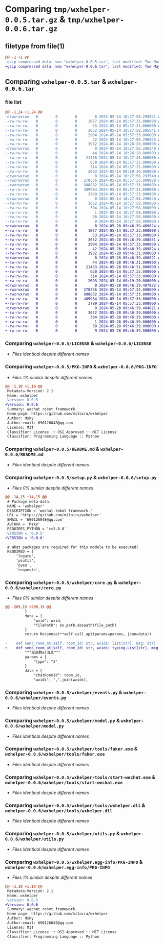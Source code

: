 # Comparing `tmp/wxhelper-0.0.5.tar.gz` & `tmp/wxhelper-0.0.6.tar.gz`

## filetype from file(1)

```diff
@@ -1 +1 @@
-gzip compressed data, was "wxhelper-0.0.5.tar", last modified: Tue May 14 10:27:58 2024, max compression
+gzip compressed data, was "wxhelper-0.0.6.tar", last modified: Tue May 28 09:46:39 2024, max compression
```

## Comparing `wxhelper-0.0.5.tar` & `wxhelper-0.0.6.tar`

### file list

```diff
@@ -1,24 +1,24 @@
-drwxrwxrwx   0        0        0        0 2024-05-14 10:27:58.295541 wxhelper-0.0.5/
--rw-rw-rw-   0        0        0     1077 2024-05-14 05:57:33.000000 wxhelper-0.0.5/LICENSE
--rw-rw-rw-   0        0        0       53 2024-05-14 05:57:33.000000 wxhelper-0.0.5/MANIFEST.in
--rw-rw-rw-   0        0        0     3652 2024-05-14 10:27:58.295541 wxhelper-0.0.5/PKG-INFO
--rw-rw-rw-   0        0        0     2904 2024-05-14 05:57:33.000000 wxhelper-0.0.5/README.md
--rw-rw-rw-   0        0        0       42 2024-05-14 10:27:58.296543 wxhelper-0.0.5/setup.cfg
--rw-rw-rw-   0        0        0     3932 2024-05-14 10:26:20.000000 wxhelper-0.0.5/setup.py
-drwxrwxrwx   0        0        0        0 2024-05-14 10:27:58.286540 wxhelper-0.0.5/wxhelper/
--rw-rw-rw-   0        0        0       44 2024-05-14 10:26:20.000000 wxhelper-0.0.5/wxhelper/__init__.py
--rw-rw-rw-   0        0        0    21456 2024-05-14 10:27:45.000000 wxhelper-0.0.5/wxhelper/core.py
--rw-rw-rw-   0        0        0      630 2024-05-14 05:57:33.000000 wxhelper-0.0.5/wxhelper/events.py
--rw-rw-rw-   0        0        0      314 2024-05-14 05:57:33.000000 wxhelper-0.0.5/wxhelper/logger.py
--rw-rw-rw-   0        0        0     2693 2024-05-14 09:19:20.000000 wxhelper-0.0.5/wxhelper/model.py
-drwxrwxrwx   0        0        0        0 2024-05-14 10:27:58.293540 wxhelper-0.0.5/wxhelper/tools/
--rwxrwxrwx   0        0        0   270336 2024-05-14 05:57:33.000000 wxhelper-0.0.5/wxhelper/tools/faker.exe
--rwxrwxrwx   0        0        0   888832 2024-05-14 05:57:33.000000 wxhelper-0.0.5/wxhelper/tools/start-wechat.exe
--rw-rw-rw-   0        0        0   489984 2024-05-14 05:57:33.000000 wxhelper-0.0.5/wxhelper/tools/wxhelper.dll
--rw-rw-rw-   0        0        0     3789 2024-05-14 05:57:33.000000 wxhelper-0.0.5/wxhelper/utils.py
-drwxrwxrwx   0        0        0        0 2024-05-14 10:27:58.290540 wxhelper-0.0.5/wxhelper.egg-info/
--rw-rw-rw-   0        0        0     3652 2024-05-14 10:27:58.000000 wxhelper-0.0.5/wxhelper.egg-info/PKG-INFO
--rw-rw-rw-   0        0        0      394 2024-05-14 10:27:58.000000 wxhelper-0.0.5/wxhelper.egg-info/SOURCES.txt
--rw-rw-rw-   0        0        0        1 2024-05-14 10:27:58.000000 wxhelper-0.0.5/wxhelper.egg-info/dependency_links.txt
--rw-rw-rw-   0        0        0       38 2024-05-14 10:27:58.000000 wxhelper-0.0.5/wxhelper.egg-info/requires.txt
--rw-rw-rw-   0        0        0        9 2024-05-14 10:27:58.000000 wxhelper-0.0.5/wxhelper.egg-info/top_level.txt
+drwxrwxrwx   0        0        0        0 2024-05-28 09:46:39.409824 wxhelper-0.0.6/
+-rw-rw-rw-   0        0        0     1077 2024-05-14 05:57:33.000000 wxhelper-0.0.6/LICENSE
+-rw-rw-rw-   0        0        0       53 2024-05-14 05:57:33.000000 wxhelper-0.0.6/MANIFEST.in
+-rw-rw-rw-   0        0        0     3652 2024-05-28 09:46:39.408831 wxhelper-0.0.6/PKG-INFO
+-rw-rw-rw-   0        0        0     2904 2024-05-14 05:57:33.000000 wxhelper-0.0.6/README.md
+-rw-rw-rw-   0        0        0       42 2024-05-28 09:46:39.409824 wxhelper-0.0.6/setup.cfg
+-rw-rw-rw-   0        0        0     3932 2024-05-28 09:46:31.000000 wxhelper-0.0.6/setup.py
+drwxrwxrwx   0        0        0        0 2024-05-28 09:46:39.400821 wxhelper-0.0.6/wxhelper/
+-rw-rw-rw-   0        0        0       44 2024-05-28 09:46:31.000000 wxhelper-0.0.6/wxhelper/__init__.py
+-rw-rw-rw-   0        0        0    21463 2024-05-28 09:46:31.000000 wxhelper-0.0.6/wxhelper/core.py
+-rw-rw-rw-   0        0        0      630 2024-05-14 05:57:33.000000 wxhelper-0.0.6/wxhelper/events.py
+-rw-rw-rw-   0        0        0      314 2024-05-14 05:57:33.000000 wxhelper-0.0.6/wxhelper/logger.py
+-rw-rw-rw-   0        0        0     2693 2024-05-14 09:19:20.000000 wxhelper-0.0.6/wxhelper/model.py
+drwxrwxrwx   0        0        0        0 2024-05-28 09:46:39.407822 wxhelper-0.0.6/wxhelper/tools/
+-rwxrwxrwx   0        0        0   270336 2024-05-14 05:57:33.000000 wxhelper-0.0.6/wxhelper/tools/faker.exe
+-rwxrwxrwx   0        0        0   888832 2024-05-14 05:57:33.000000 wxhelper-0.0.6/wxhelper/tools/start-wechat.exe
+-rw-rw-rw-   0        0        0   489984 2024-05-14 05:57:33.000000 wxhelper-0.0.6/wxhelper/tools/wxhelper.dll
+-rw-rw-rw-   0        0        0     3789 2024-05-14 05:57:33.000000 wxhelper-0.0.6/wxhelper/utils.py
+drwxrwxrwx   0        0        0        0 2024-05-28 09:46:39.404821 wxhelper-0.0.6/wxhelper.egg-info/
+-rw-rw-rw-   0        0        0     3652 2024-05-28 09:46:39.000000 wxhelper-0.0.6/wxhelper.egg-info/PKG-INFO
+-rw-rw-rw-   0        0        0      394 2024-05-28 09:46:39.000000 wxhelper-0.0.6/wxhelper.egg-info/SOURCES.txt
+-rw-rw-rw-   0        0        0        1 2024-05-28 09:46:39.000000 wxhelper-0.0.6/wxhelper.egg-info/dependency_links.txt
+-rw-rw-rw-   0        0        0       38 2024-05-28 09:46:39.000000 wxhelper-0.0.6/wxhelper.egg-info/requires.txt
+-rw-rw-rw-   0        0        0        9 2024-05-28 09:46:39.000000 wxhelper-0.0.6/wxhelper.egg-info/top_level.txt
```

### Comparing `wxhelper-0.0.5/LICENSE` & `wxhelper-0.0.6/LICENSE`

 * *Files identical despite different names*

### Comparing `wxhelper-0.0.5/PKG-INFO` & `wxhelper-0.0.6/PKG-INFO`

 * *Files 1% similar despite different names*

```diff
@@ -1,10 +1,10 @@
 Metadata-Version: 2.1
 Name: wxhelper
-Version: 0.0.5
+Version: 0.0.6
 Summary: wechat robot framework.
 Home-page: https://github.com/miloira/wxhelper
 Author: Msky
 Author-email: 690126048@qq.com
 License: MIT
 Classifier: License :: OSI Approved :: MIT License
 Classifier: Programming Language :: Python
```

### Comparing `wxhelper-0.0.5/README.md` & `wxhelper-0.0.6/README.md`

 * *Files identical despite different names*

### Comparing `wxhelper-0.0.5/setup.py` & `wxhelper-0.0.6/setup.py`

 * *Files 0% similar despite different names*

```diff
@@ -14,15 +14,15 @@
 # Package meta-data.
 NAME = 'wxhelper'
 DESCRIPTION = 'wechat robot framework.'
 URL = 'https://github.com/miloira/wxhelper'
 EMAIL = '690126048@qq.com'
 AUTHOR = 'Msky'
 REQUIRES_PYTHON = '>=3.8.0'
-VERSION = '0.0.5'
+VERSION = '0.0.6'
 
 # What packages are required for this module to be executed?
 REQUIRED = [
     'loguru',
     'psutil',
     'pyee',
     'requests',
```

### Comparing `wxhelper-0.0.5/wxhelper/core.py` & `wxhelper-0.0.6/wxhelper/core.py`

 * *Files 0% similar despite different names*

```diff
@@ -209,15 +209,15 @@
         }
         data = {
             "wxid": wxid,
             "filePath": os.path.abspath(file_path)
         }
         return Response(**self.call_api(params=params, json=data))
 
-    def send_room_at(self, room_id: str, wxids: list[str], msg: str) -> Response:
+    def send_room_at(self, room_id: str, wxids: typing.List[str], msg: str) -> Response:
         """发送群at消息"""
         params = {
             "type": "3"
         }
         data = {
             "chatRoomId": room_id,
             "wxids": ",".join(wxids),
```

### Comparing `wxhelper-0.0.5/wxhelper/events.py` & `wxhelper-0.0.6/wxhelper/events.py`

 * *Files identical despite different names*

### Comparing `wxhelper-0.0.5/wxhelper/model.py` & `wxhelper-0.0.6/wxhelper/model.py`

 * *Files identical despite different names*

### Comparing `wxhelper-0.0.5/wxhelper/tools/faker.exe` & `wxhelper-0.0.6/wxhelper/tools/faker.exe`

 * *Files identical despite different names*

### Comparing `wxhelper-0.0.5/wxhelper/tools/start-wechat.exe` & `wxhelper-0.0.6/wxhelper/tools/start-wechat.exe`

 * *Files identical despite different names*

### Comparing `wxhelper-0.0.5/wxhelper/tools/wxhelper.dll` & `wxhelper-0.0.6/wxhelper/tools/wxhelper.dll`

 * *Files identical despite different names*

### Comparing `wxhelper-0.0.5/wxhelper/utils.py` & `wxhelper-0.0.6/wxhelper/utils.py`

 * *Files identical despite different names*

### Comparing `wxhelper-0.0.5/wxhelper.egg-info/PKG-INFO` & `wxhelper-0.0.6/wxhelper.egg-info/PKG-INFO`

 * *Files 1% similar despite different names*

```diff
@@ -1,10 +1,10 @@
 Metadata-Version: 2.1
 Name: wxhelper
-Version: 0.0.5
+Version: 0.0.6
 Summary: wechat robot framework.
 Home-page: https://github.com/miloira/wxhelper
 Author: Msky
 Author-email: 690126048@qq.com
 License: MIT
 Classifier: License :: OSI Approved :: MIT License
 Classifier: Programming Language :: Python
```


